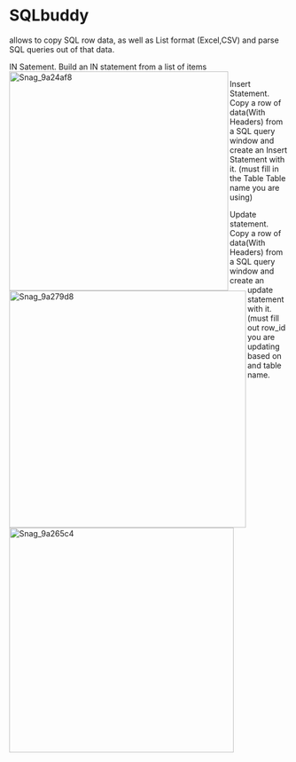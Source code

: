 # SQLbuddy
allows to copy SQL row data, as well as List format (Excel,CSV) and parse SQL queries out of that data.
<br>

IN Satement. Build an IN statement from a list of items
<img width="395" align="left" alt="Snag_9a24af8" src="https://github.com/NIckKilian/SQLbuddy/assets/78666274/64598eee-907e-4e9a-9517-f16628bdff02">
<br>



Insert Statement. Copy a row of data(With Headers) from a SQL query window and create an Insert Statement with it.
(must fill in the Table Table name you are using)
<img width="427" align="left" alt="Snag_9a279d8" src="https://github.com/NIckKilian/SQLbuddy/assets/78666274/f7cea1ac-d9c8-4b4e-a025-39dcf507498c">
<br>


Update statement. Copy a row of data(With Headers) from a SQL query window and create an update statement with it.
(must fill out row_id you are updating based on and table name.
<img width="405" align="left" alt="Snag_9a265c4" src="https://github.com/NIckKilian/SQLbuddy/assets/78666274/c82bedfe-acfb-4382-b25f-1d5498274068">
